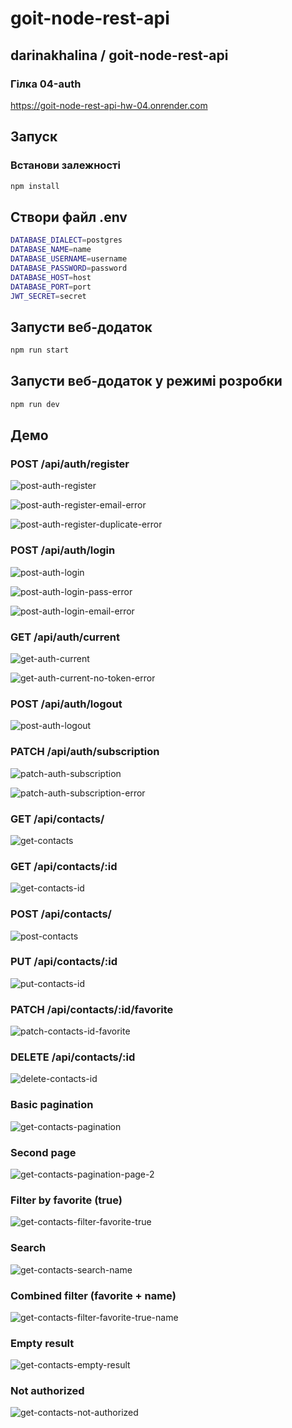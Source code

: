 # goit-node-rest-api

## darinakhalina / goit-node-rest-api

### Гілка 04-auth
https://goit-node-rest-api-hw-04.onrender.com

## Запуск

### Встанови залежності

```bash
npm install
```

## Створи файл .env

```bash
DATABASE_DIALECT=postgres
DATABASE_NAME=name
DATABASE_USERNAME=username
DATABASE_PASSWORD=password
DATABASE_HOST=host
DATABASE_PORT=port
JWT_SECRET=secret
```

## Запусти веб-додаток

```bash
npm run start
```

## Запусти веб-додаток у режимі розробки

```bash
npm run dev
```


## Демо

### POST /api/auth/register

![post-auth-register](./assets/post-auth-register.png)

![post-auth-register-email-error](./assets/post-auth-register-email-error.png)

![post-auth-register-duplicate-error](./assets/post-auth-register-duplicate-error.png)

### POST /api/auth/login

![post-auth-login](./assets/post-auth-login.png)

![post-auth-login-pass-error](./assets/post-auth-login-pass-error.png)

![post-auth-login-email-error](./assets/post-auth-login-email-error.png)

### GET /api/auth/current

![get-auth-current](./assets/get-auth-current.png)

![get-auth-current-no-token-error](./assets/get-auth-current-no-token-error.png)

### POST /api/auth/logout

![post-auth-logout](./assets/post-auth-logout.png)

### PATCH /api/auth/subscription

![patch-auth-subscription](./assets/patch-auth-subscription.png)

![patch-auth-subscription-error](./assets/patch-auth-subscription-error.png)

### GET /api/contacts/

![get-contacts](./assets/get-contacts.png)

### GET /api/contacts/:id

![get-contacts-id](./assets/get-contacts-id.png)

### POST /api/contacts/

![post-contacts](./assets/post-contacts.png)

### PUT /api/contacts/:id

![put-contacts-id](./assets/put-contacts-id.png)

### PATCH /api/contacts/:id/favorite

![patch-contacts-id-favorite](./assets/patch-contacts-id-favorite.png)

### DELETE /api/contacts/:id

![delete-contacts-id](./assets/delete-contacts-id.png)

### Basic pagination

![get-contacts-pagination](./assets/get-contacts-pagination.png)

### Second page

![get-contacts-pagination-page-2](./assets/get-contacts-pagination-page-2.png)

### Filter by favorite (true)

![get-contacts-filter-favorite-true](./assets/get-contacts-filter-favorite-true.png)

### Search

![get-contacts-search-name](./assets/get-contacts-search-name.png)

### Combined filter (favorite + name)

![get-contacts-filter-favorite-true-name](./assets/get-contacts-filter-favorite-true-name.png)

### Empty result

![get-contacts-empty-result](./assets/get-contacts-empty-result.png)

### Not authorized

![get-contacts-not-authorized](./assets/get-contacts-not-authorized.png)
